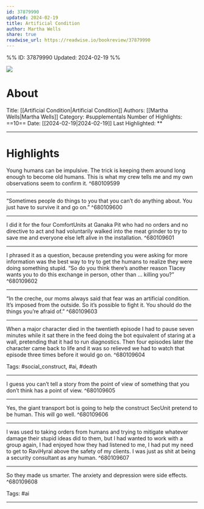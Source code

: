```yaml
---
id: 37879990
updated: 2024-02-19
title: Artificial Condition
author: Martha Wells
share: true
readwise_url: https://readwise.io/bookreview/37879990
---
```


%%
ID: 37879990
Updated: 2024-02-19
%%

![]( https://images-na.ssl-images-amazon.com/images/I/41ycG6lg%2BrL._SL500_.jpg)

# About
Title: [[Artificial Condition|Artificial Condition]]
Authors: [[Martha Wells|Martha Wells]]
Category: #supplementals
Number of Highlights: ==10==
Date: [[2024-02-19|2024-02-19]]
Last Highlighted: **

---

# Highlights

Young humans can be impulsive. The trick is keeping them around long enough to become old humans. This is what my crew tells me and my own observations seem to confirm it. ^680109599

---
“Sometimes people do things to you that you can’t do anything about. You just have to survive it and go on.” ^680109600

---
I did it for the four ComfortUnits at Ganaka Pit who had no orders and no directive to act and had voluntarily walked into the meat grinder to try to save me and everyone else left alive in the installation. ^680109601

---
I phrased it as a question, because pretending you were asking for more information was the best way to try to get the humans to realize they were doing something stupid. “So do you think there’s another reason Tlacey wants you to do this exchange in person, other than … killing you?” ^680109602

---
“In the creche, our moms always said that fear was an artificial condition. It’s imposed from the outside. So it’s possible to fight it. You should do the things you’re afraid of.” ^680109603

---
When a major character died in the twentieth episode I had to pause seven minutes while it sat there in the feed doing the bot equivalent of staring at a wall, pretending that it had to run diagnostics. Then four episodes later the character came back to life and it was so relieved we had to watch that episode three times before it would go on. ^680109604

Tags: #social_construct, #ai, #death

---
I guess you can’t tell a story from the point of view of something that you don’t think has a point of view. ^680109605

---
Yes, the giant transport bot is going to help the construct SecUnit pretend to be human. This will go well. ^680109606

---
I was used to taking orders from humans and trying to mitigate whatever damage their stupid ideas did to them, but I had wanted to work with a group again, I had enjoyed how they had listened to me, I had put my need to get to RaviHyral above the safety of my clients. I was just as shit at being a security consultant as any human. ^680109607

---
So they made us smarter. The anxiety and depression were side effects. ^680109608

Tags: #ai

---
